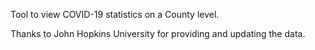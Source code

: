 Tool to view COVID-19 statistics on a County level.

Thanks to John Hopkins University for providing and updating the data.